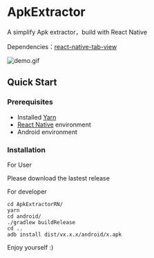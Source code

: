# ApkExtractor
A simplify Apk extractor，build with React Native

Dependencies：[react-native-tab-view](https://github.com/react-native-community/react-native-tab-view)

![demo.gif](https://github.com/zjkhiyori/ApkExtractorRN/blob/master/example/demo.gif)

## Quick Start
### Prerequisites
* Installed [Yarn](https://yarnpkg.com/)
* [React Native](https://facebook.github.io/react-native/) environment
* Android environment
### Installation

For User 

Please download the lastest release

For developer
```
cd ApkExtractorRN/
yarn
cd android/
./gradlew buildRelease
cd ..
adb install dist/vx.x.x/android/x.apk
```
Enjoy yourself :)
